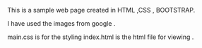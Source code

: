 This is a sample web page created in HTML ,CSS , BOOTSTRAP.

I have used the images from google .

main.css is for the styling 
index.html is the html file for viewing .
